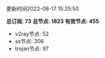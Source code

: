 更新时间2022-08-17 15:25:50

**总订阅: 73**
**总节点: 1823**
**有效节点: 455**
- v2ray节点: 52
- ss节点: 306
- trojan节点: 97
